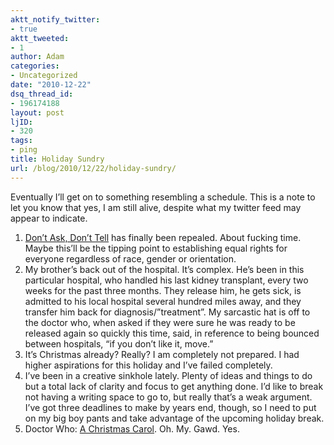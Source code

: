 ```yaml
---
aktt_notify_twitter:
- true
aktt_tweeted:
- 1
author: Adam
categories:
- Uncategorized
date: "2010-12-22"
dsq_thread_id:
- 196174188
layout: post
ljID:
- 320
tags:
- ping
title: Holiday Sundry
url: /blog/2010/12/22/holiday-sundry/
---
```

Eventually I&#8217;ll get on to something resembling a schedule. This is a note to let you know that yes, I am still alive, despite what my twitter feed may appear to indicate.

  1. [Don&#8217;t Ask, Don&#8217;t Tell](1) has finally been repealed. About fucking time. Maybe this&#8217;ll be the tipping point to establishing equal rights for everyone regardless of race, gender or orientation.
  2. My brother&#8217;s back out of the hospital. It&#8217;s complex. He&#8217;s been in this particular hospital, who handled his last kidney transplant, every two weeks for the past three months. They release him, he gets sick, is admitted to his local hospital several hundred miles away, and they transfer him back for diagnosis/&#8221;treatment&#8221;. My sarcastic hat is off to the doctor who, when asked if they were sure he was ready to be released again so quickly this time, said, in reference to being bounced between hospitals, &#8220;if you don&#8217;t like it, move.&#8221;
  3. It&#8217;s Christmas already? Really? I am completely not prepared. I had higher aspirations for this holiday and I&#8217;ve failed completely.
  4. I&#8217;ve been in a creative sinkhole lately. Plenty of ideas and things to do but a total lack of clarity and focus to get anything done. I&#8217;d like to break not having a writing space to go to, but really that&#8217;s a weak argument. I&#8217;ve got three deadlines to make by years end, though, so I need to put on my big boy pants and take advantage of the upcoming holiday break.
  5. Doctor Who: [A Christmas Carol](2). Oh. My. Gawd. Yes.

 [1]: http://en.wikipedia.org/wiki/Don't_ask,_don't_tell
 [2]: http://www.bbc.co.uk/programmes/b00wyj5p
